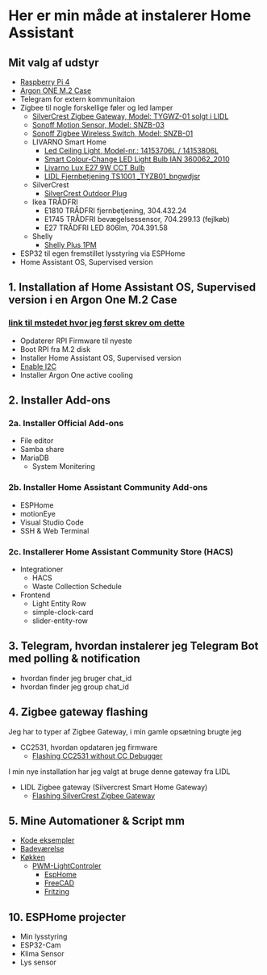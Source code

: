 # Her er min måde at instalerer Home Assistant

## Mit valg af udstyr

* [Raspberry Pi 4](https://raspberrypi.dk/produkt/raspberry-pi-4-model-b-8-gb/)
* [Argon ONE M.2 Case](https://raspberrypi.dk/produkt/argon-one-m-2-case-til-raspberry-pi-4/)
* Telegram for extern kommunitaion
* Zigbee til nogle forskellige føler og led lamper
  * [SilverCrest Zigbee Gateway, Model: TYGWZ-01 solgt i LIDL](https://zigbee.blakadder.com/Lidl_TYGWZ-01.html)
  * [Sonoff Motion Sensor, Model: SNZB-03](https://www.proshop.dk/Smart-Home/Sonoff-SNZB-03-Motion-sensor/3084016?utm_source=pricerunner&utm_medium=cpc&utm_campaign=pricesite)
  * [Sonoff Zigbee Wireless Switch, Model: SNZB-01](https://www.proshop.dk/Smart-Home/Sonoff-Zigbee-Wireless-Switch/3084021?utm_source=pricerunner&utm_medium=cpc&utm_campaign=pricesite)
  * LIVARNO Smart Home
    * [Led Ceiling Light, Model-nr.: 14153706L / 14153806L](https://zigbee.blakadder.com/Lidl_14153706L.html)
    * [Smart Colour-Change LED Light Bulb IAN 360062_2010](https://zigbee.blakadder.com/Lidl_HG07834C.html)
    * [Livarno Lux E27 9W CCT Bulb](https://zigbee.blakadder.com/Lidl_HG06492C.html)
    * [LIDL Fjernbetjening TS1001 _TYZB01_bngwdjsr](https://zigbee.blakadder.com/Lidl_HG06323.html)
  * SilverCrest
    * [SilverCrest Outdoor Plug](https://zigbee.blakadder.com/Lidl_HG06619.html)
  * Ikea TRÅDFRI
    * E1810 TRÅDFRI fjernbetjening, 304.432.24
    * E1745 TRÅDFRI bevægelsessensor, 704.299.13 (fejlkøb)
    * E27 TRÅDFRI LED 806lm, 704.391.58
  * Shelly
    * [Shelly Plus 1PM](https://www.proshop.dk/Smart-Home/Shelly-Plus-1PM/3027897?utm_source=pricerunner&utm_medium=cpc&utm_campaign=pricesite)
* ESP32 til egen fremstillet lysstyring via ESPHome
* Home Assistant OS, Supervised version

## 1. Installation af Home Assistant OS, Supervised version i en Argon One M.2 Case

### [link til mstedet hvor jeg først skrev om dette](https://github.com/mstedet/ESP32-2020#argon-one-m2---home-assistant-os-6x--supervised-version)

* Opdaterer RPI Firmware til nyeste
* Boot RPI fra M.2 disk
* Installer Home Assistant OS, Supervised version
* [Enable I2C](./Enable_I2C/README.md)
* Installer Argon One active cooling

## 2. Installer Add-ons

### 2a. Installer Official Add-ons

* File editor
* Samba share
* MariaDB
  * System Monitering

### 2b. Installer Home Assistant Community Add-ons

* ESPHome
* motionEye
* Visual Studio Code
* SSH & Web Terminal

### 2c. Installerer Home Assistant Community Store (HACS)

* Integrationer
  * HACS
  * Waste Collection Schedule
* Frontend
  * Light Entity Row
  * simple-clock-card
  * slider-entity-row

## 3. Telegram, hvordan instalerer jeg Telegram Bot med polling & notification

* hvordan finder jeg bruger chat_id
* hvordan finder jeg group chat_id

## 4. Zigbee gateway flashing

Jeg har to typer af Zigbee Gateway, i min gamle opsætning brugte jeg 

* CC2531, hvordan opdataren jeg firmware
  * [Flashing CC2531 without CC Debugger](./Flashing_CC2531/README.md)

I min nye installation har jeg valgt at bruge denne gateway fra LIDL

* LIDL Zigbee gateway (Silvercrest  Smart Home Gateway)
  * [Flashing SilverCrest Zigbee Gateway](./Flashing_SilverCrest/README.md)

## 5. Mine Automationer & Script mm

* [Kode eksempler](./Kode_Eksempler/)
* [Badeværelse](./Badev%C3%A6relse/README.md)
* [Køkken](./K%C3%B8kken/README.md)
  * [PWM-LightControler](./K%C3%B8kken/PWM-LightControler/)
    * [EspHome](./K%C3%B8kken/PWM-LightControler/EspHome/)
    * [FreeCAD](./K%C3%B8kken/PWM-LightControler/FreeCAD/)
    * [Fritzing](./K%C3%B8kken/PWM-LightControler/Fritzing/)

## 10. ESPHome projecter

* Min lysstyring
* ESP32-Cam 
* Klima Sensor
* Lys sensor
